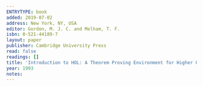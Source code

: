 ```yaml
---
ENTRYTYPE: book
added: 2019-07-02
address: New York, NY, USA
editor: Gordon, M. J. C. and Melham, T. F.
isbn: 0-521-44189-7
layout: paper
publisher: Cambridge University Press
read: false
readings: []
title: 'Introduction to HOL: A Theorem Proving Environment for Higher Order Logic'
year: 1993
notes:
---
```

